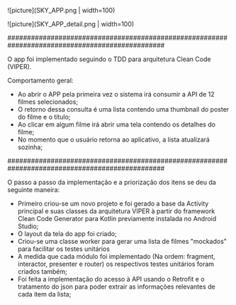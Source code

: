 ![picture](SKY_APP.png | width=100)

![picture](SKY_APP_detail.png | width=100)

################################################################################################
 
 O app foi implementado seguindo o TDD para arquitetura Clean Code (VIPER).
 
 Comportamento geral:
  - Ao abrir o APP pela primeira vez o sistema irá consumir a API de 12 filmes selecionados;
  - O retorno dessa consulta é uma lista contendo uma thumbnail do poster do filme e o título;
  - Ao clicar em algum filme irá abrir uma tela contendo os detalhes do filme;
  - No momento que o usuário retorna ao aplicativo, a lista atualizará sozinha;
  
################################################################################################
 
 O passo a passo da implementação e a priorização dos itens se deu da seguinte maneira:
 - Primeiro criou-se um novo projeto e foi gerado a base da Activity principal e suas classes da arquitetura VIPER à partir do framework Clean Code Generator para Kotlin previamente instalada no Android Studio;
 - O layout da tela do app foi criado;
 - Criou-se uma classe worker para gerar uma lista de filmes "mockados" para facilitar os testes unitários
 - A medida que cada módulo foi implementado (Na ordem: fragment, interactor, presenter e router) os respectivos testes unitários foram criados também;
 - Foi feita a implementação do acesso à API usando o Retrofit e o tratamento do json para poder extrair as informações relevantes de cada item da lista;
